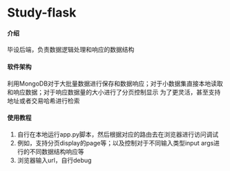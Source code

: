 # Study-flask

#### 介绍
毕设后端，负责数据逻辑处理和响应的数据结构

#### 软件架构
利用MongoDB对于大批量数据进行保存和数据响应；对于小数据集直接本地读取和响应数据；对于响应数据量的大小进行了分页控制显示
为了更灵活，甚至支持地址或者交易哈希进行检索


#### 使用教程

1.  自行在本地运行app.py脚本，然后根据对应的路由去在浏览器进行访问调试
2.  例如，支持分页display的page等；以及控制对于不同输入类型input args进行的不同数据结构响应等
3.  浏览器输入url，自行debug
